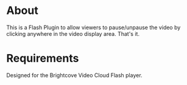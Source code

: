 About
=====

This is a Flash Plugin to allow viewers to pause/unpause the video by clicking anywhere in the video display area. That's it.


Requirements
=====

Designed for the Brightcove Video Cloud Flash player.